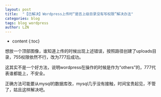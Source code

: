 ```yaml
---
layout: post
title:  "【已解决】Wordpress上传时“是否上级目录没有写权限”解决办法" 
categories: blog
tags: blog wordpress
author: LZN
---
```


* content
{:toc}

想放一个顶部图像，谁知道上传的时候出现上述错误，按照路径创建了uploads目录，755权限依然不行，改为777后成功。

这其实不是一个好方法，说明wordpress在操作的时候是作为“others”的，777代表谁都能上，不安全。

正确方法可能要从mysql的数据库改，mysql几乎没有接触，时间宝贵起见，不管了，姑且这样解决吧。